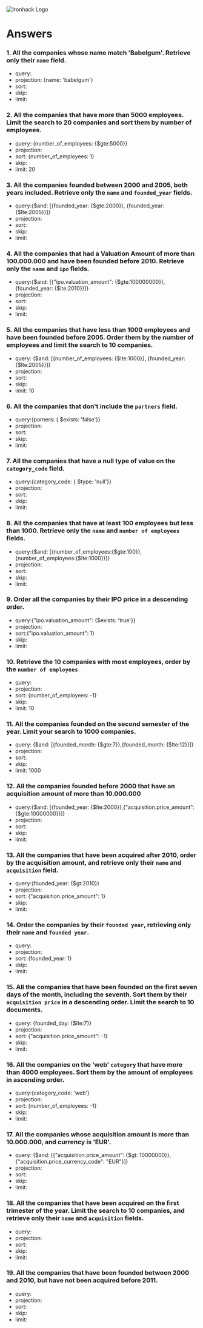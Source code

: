 ![Ironhack Logo](https://i.imgur.com/1QgrNNw.png)

# Answers

### 1. All the companies whose name match 'Babelgum'. Retrieve only their `name` field.
- query:
- projection: {name: 'babelgum'}
- sort: 
- skip: 
- limit: 

### 2. All the companies that have more than 5000 employees. Limit the search to 20 companies and sort them by **number of employees**.
- query: {number_of_employees: {$gte:5000}}
- projection: 
- sort: {number_of_employees: 1}
- skip: 
- limit: 20

### 3. All the companies founded between 2000 and 2005, both years included. Retrieve only the `name` and `founded_year` fields.
- query:{$and: [{founded_year: {$gte:2000}}, {founded_year: {$lte:2005}}]}
- projection:
- sort: 
- skip: 
- limit: 

### 4. All the companies that had a Valuation Amount of more than 100.000.000 and have been founded before 2010. Retrieve only the `name` and `ipo` fields.
<!-- Your Code Goes Here -->
- query:{$and: [{"ipo.valuation_amount": {$gte:100000000}}, {founded_year: {$lte:2010}}]}
- projection:
- sort: 
- skip: 
- limit: 

### 5. All the companies that have less than 1000 employees and have been founded before 2005. Order them by the number of employees and limit the search to 10 companies.
<!-- Your Code Goes Here -->
- query: {$and: [{number_of_employees: {$lte:1000}}, {founded_year: {$lte:2005}}]}
- projection: 
- sort: 
- skip: 
- limit: 10

### 6. All the companies that don't include the `partners` field.
<!-- Your Code Goes Here -->
- query:{parners: { $exists: 'false'}}
- projection:
- sort: 
- skip: 
- limit:

### 7. All the companies that have a null type of value on the `category_code` field.
<!-- Your Code Goes Here -->
- query:{category_code: { $type: 'null'}}
- projection:
- sort: 
- skip: 
- limit:

### 8. All the companies that have at least 100 employees but less than 1000. Retrieve only the `name` and `number of employees` fields.
<!-- Your Code Goes Here -->
- query:{$and: [{number_of_employees:{$gte:100}}, {number_of_employees:{$lte:1000}}]}
- projection:
- sort: 
- skip: 
- limit: 

### 9. Order all the companies by their IPO price in a descending order.
<!-- Your Code Goes Here -->
- query:{"ipo.valuation_amount": {$exists: 'true'}}
- projection:
- sort:{"ipo.valuation_amount": 1}
- skip: 
- limit: 

### 10. Retrieve the 10 companies with most employees, order by the `number of employees`
<!-- Your Code Goes Here -->
- query:
- projection:
- sort: {number_of_employees: -1}
- skip: 
- limit: 10

### 11. All the companies founded on the second semester of the year. Limit your search to 1000 companies.
<!-- Your Code Goes Here -->
- query: {$and: [{founded_month: {$gte:7}},{founded_month: {$lte:12}}]}
- projection:
- sort: 
- skip: 
- limit: 1000

### 12. All the companies founded before 2000 that have an acquisition amount of more than 10.000.000
<!-- Your Code Goes Here -->
- query:{$and: [{founded_year: {$lte:2000}},{"acquisition.price_amount": {$gte:10000000}}]}
- projection:
- sort: 
- skip: 
- limit: 

### 13. All the companies that have been acquired after 2010, order by the acquisition amount, and retrieve only their `name` and `acquisition` field.
<!-- Your Code Goes Here -->
- query:{founded_year: {$gt:2010}}
- projection:
- sort: {"acquisition.price_amount": 1}
- skip: 
- limit: 

### 14. Order the companies by their `founded year`, retrieving only their `name` and `founded year`.
<!-- Your Code Goes Here -->
- query:
- projection:
- sort: {founded_year: 1}
- skip: 
- limit: 

### 15. All the companies that have been founded on the first seven days of the month, including the seventh. Sort them by their `acquisition price` in a descending order. Limit the search to 10 documents.
<!-- Your Code Goes Here -->
- query: {founded_day: {$lte:7}}
- projection:
- sort: {"acquisition.price_amount": -1}
- skip: 
- limit: 

### 16. All the companies on the 'web' `category` that have more than 4000 employees. Sort them by the amount of employees in ascending order.
<!-- Your Code Goes Here -->
- query:{category_code: 'web'}
- projection:
- sort: {number_of_employees: -1}
- skip: 
- limit: 

### 17. All the companies whose acquisition amount is more than 10.000.000, and currency is 'EUR'.
<!-- Your Code Goes Here -->
- query: {$and: [{"acquisition.price_amount": {$gt: 10000000}}, {"acquisition.price_currency_code": "EUR"}]}
- projection:
- sort: 
- skip: 
- limit: 

### 18. All the companies that have been acquired on the first trimester of the year. Limit the search to 10 companies, and retrieve only their `name` and `acquisition` fields.

<!-- Your Code Goes Here -->
- query:
- projection:
- sort: 
- skip: 
- limit: 
### 19. All the companies that have been founded between 2000 and 2010, but have not been acquired before 2011.

<!-- Your Code Goes Here -->
- query:
- projection:
- sort: 
- skip: 
- limit: 